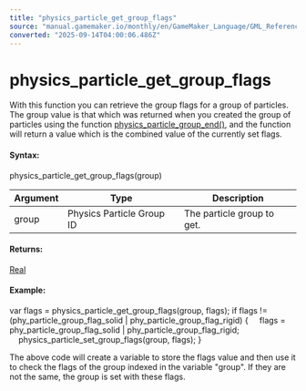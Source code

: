 ```yaml
---
title: "physics_particle_get_group_flags"
source: "manual.gamemaker.io/monthly/en/GameMaker_Language/GML_Reference/Physics/Soft_Body_Particles/physics_particle_get_group_flags.htm"
converted: "2025-09-14T04:00:06.486Z"
---
```


# physics\_particle\_get\_group\_flags

With this function you can retrieve the group flags for a group of particles. The group value is that which was returned when you created the group of particles using the function [physics\_particle\_group\_end()](physics_particle_group_end.md), and the function will return a value which is the combined value of the currently set flags.

#### Syntax:

physics\_particle\_get\_group\_flags(group)

| Argument | Type | Description |
| --- | --- | --- |
| group | Physics Particle Group ID | The particle group to get. |

#### Returns:

[Real](../../../GML_Overview/Data_Types.md)

#### Example:

var flags = physics\_particle\_get\_group\_flags(group, flags);
if flags != (phy\_particle\_group\_flag\_solid | phy\_particle\_group\_flag\_rigid)
{
    flags = phy\_particle\_group\_flag\_solid | phy\_particle\_group\_flag\_rigid;
    physics\_particle\_set\_group\_flags(group, flags);
}

The above code will create a variable to store the flags value and then use it to check the flags of the group indexed in the variable "group". If they are not the same, the group is set with these flags.